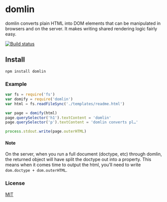 # domlin
domlin converts plain HTML into DOM elements that can be manipulated in browsers and on the server. It makes writing shared rendering logic fairly easy.

[![Build status](https://travis-ci.org/michaelrhodes/domlin.png?branch=master)](https://travis-ci.org/michaelrhodes/domlin)

## Install

```
npm install domlin
```

### Example

``` js
var fs = require('fs')
var domify = require('domlin')
var html = fs.readFileSync('./templates/readme.html')

var page = domify(html)
page.querySelector('h1').textContent = 'domlin'
page.querySelector('p').textContent = 'domlin converts pl…'

process.stdout.write(page.outerHTML)
```

#### Note
On the server, when you run a full document (doctype, etc) through domlin, the returned object will have split the doctype out into a property. This means when it comes time to output the html, you’ll need to write `dom.doctype + dom.outerHTML`.


### License
[MIT](http://opensource.org/licenses/MIT)
